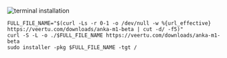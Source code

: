![terminal installation](/images/anka-virtualization/terminal-installation.png)
```shell
FULL_FILE_NAME="$(curl -Ls -r 0-1 -o /dev/null -w %{url_effective} https://veertu.com/downloads/anka-m1-beta | cut -d/ -f5)"
curl -S -L -o ./$FULL_FILE_NAME https://veertu.com/downloads/anka-m1-beta
sudo installer -pkg $FULL_FILE_NAME -tgt /
```